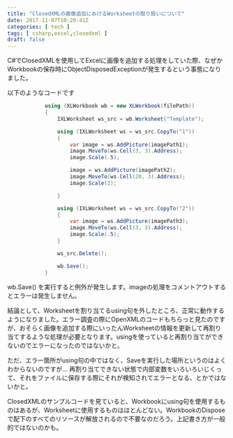 ```yaml
---
title: "ClosedXMLの画像追加におけるWorksheetの取り扱いについて"
date: 2017-11-07T10:20:41Z
categories: [ tech ]
tags: [ csharp,excel,closedxml ]
draft: false
---
```


C#でClosedXMLを使用してExcelに画像を追加する処理をしていた際、なぜかWorkbookの保存時にObjectDisposedExceptionが発生するという事態になりました。

以下のようなコードです

```cs
            using (XLWorkbook wb = new XLWorkbook(filePath))
            {
                IXLWorksheet ws_src = wb.Worksheet("Template");

                using (IXLWorksheet ws = ws_src.CopyTo("1"))
                {
                    var image = ws.AddPicture(imagePath1);
                    image.MoveTo(ws.Cell(3, 3).Address);
                    image.Scale(.5);

                    image = ws.AddPicture(imagePath2);
                    image.MoveTo(ws.Cell(20, 3).Address);
                    image.Scale(2);

                }

                using (IXLWorksheet ws = ws_src.CopyTo("2"))
                {
                    var image = ws.AddPicture(imagePath3);
                    image.MoveTo(ws.Cell(3, 3).Address);
                    image.Scale(.5);
                }

                ws_src.Delete();

                wb.Save();
            }
```

wb.Save() を実行すると例外が発生します。imageの処理をコメントアウトするとエラーは発生しません。

結論として、Worksheetを割り当てるusing句を外したところ、正常に動作するようになりました。エラー調査の際にOpenXMLのコードもちらっと見たのですが、おそらく画像を追加する際にいったんWorksheetの情報を更新して再割り当てするような処理が必要となります。usingを使っていると再割り当てができないのでエラーになったのではないかと。

ただ、エラー箇所がusing句の中ではなく、Saveを実行した場所というのはよくわからないのですが... 再割り当てできない状態で内部変数をいろいろいじくって、それをファイルに保存する際にそれが検知されてエラーとなる、とかではないかと。

ClosedXMLのサンプルコードを見ていると、Workbookにusing句を使用するものはあるが、Worksheetに使用するものはほとんどない。WorkbookのDisposeで配下のすべてのリソースが解放されるので不要なのだろう。上記書き方が一般的ではないのかも。
